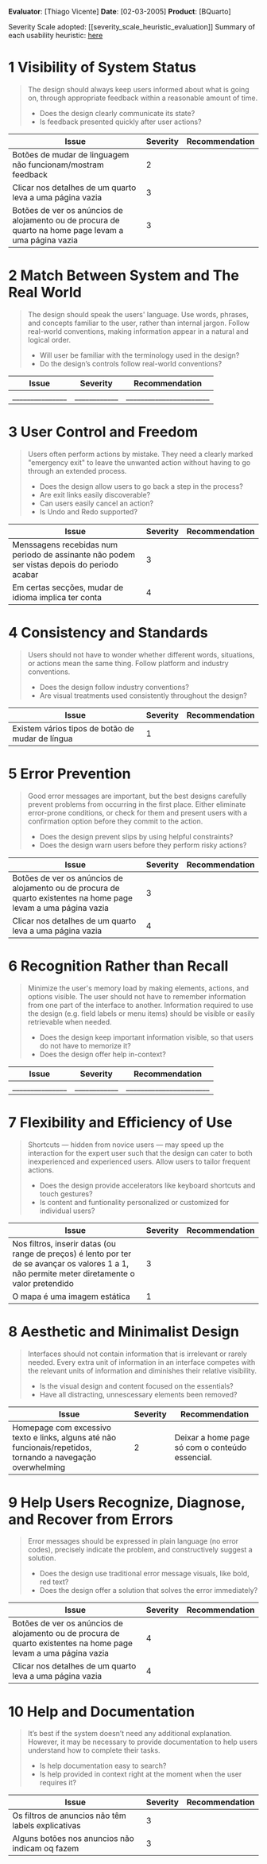 <!-- This Heuristic Evaluation Workbook replicates the one proposed by the 
Nielsen Norman Group available at: https://media.nngroup.com/media/articles/attachments/Heuristic_Evaluation_Workbook_-_Nielsen_Norman_Group.pdf
-->

**Evaluator**: [Thiago Vicente]
**Date**: [02-03-2005]
**Product**: [BQuarto]


Severity Scale adopted: [[severity_scale_heuristic_evaluation]]
Summary of each usability heuristic: [here](https://media.nngroup.com/media/articles/attachments/Heuristic_Summary1-compressed.pdf)

# 1 Visibility of System Status
>	The design should always keep users informed about what is going on, through appropriate feedback within a reasonable amount of time. 
>	- Does the design clearly communicate its state?
>	- Is feedback presented quickly after user actions?

| **Issue**                                                                                             | **Severity** | Recommendation |
| ----------------------------------------------------------------------------------------------------- | ------------ | -------------- |
| Botões de mudar de linguagem não funcionam/mostram feedback                                           | 2            |                |
| Clicar nos detalhes de um quarto leva a uma página vazia                                              | 3            |                |
| Botões de ver os anúncios de alojamento ou de procura de quarto na home page levam a uma página vazia | 3            |                |


# 2 Match Between System and The Real World
>	The design should speak the users' language. Use words, phrases, and concepts familiar to the user, rather than internal jargon. Follow real-world conventions, making information appear in a natural and logical order. 
>	- Will user be familiar with the terminology used in the design? 
>	- Do the design’s controls follow real-world conventions?

| **Issue**       | **Severity** | Recommendation          |
| --------------- | ------------ | ----------------------- |
| _______________ | ____________ | _______________________ |

# 3 User Control and Freedom
>	Users often perform actions by mistake. They need a clearly marked "emergency exit" to leave the unwanted action without having to go through an extended process. 
>	- Does the design allow users to go back a step in the process? 
>	- Are exit links easily discoverable? 
>	- Can users easily cancel an action? 
>	- Is Undo and Redo supported?

| **Issue**                                                                                   | **Severity** | Recommendation |
| ------------------------------------------------------------------------------------------- | ------------ | -------------- |
| Menssagens recebidas num periodo de assinante não podem ser vistas depois do periodo acabar | 3            |                |
| Em certas secções, mudar de idioma implica ter conta                                        | 4            |                |

# 4 Consistency and Standards
>	Users should not have to wonder whether different words, situations, or actions mean the same thing. Follow platform and industry conventions. 
>	- Does the design follow industry conventions? 
>	- Are visual treatments used consistently throughout the design?

| **Issue**                                        | **Severity** | Recommendation |
| ------------------------------------------------ | ------------ | -------------- |
| Existem vários tipos de botão de mudar de língua | 1            |                |

# 5 Error Prevention
>	Good error messages are important, but the best designs carefully prevent problems from occurring in the first place. Either eliminate error-prone conditions, or check for them and present users with a confirmation option before they commit to the action. 
>	- Does the design prevent slips by using helpful constraints? 
>	- Does the design warn users before they perform risky actions?

| **Issue**                                                                                                        | **Severity** | Recommendation |
| ---------------------------------------------------------------------------------------------------------------- | ------------ | -------------- |
| Botões de ver os anúncios de alojamento ou de procura de quarto existentes na home page levam a uma página vazia | 3            |                |
| Clicar nos detalhes de um quarto leva a uma página vazia                                                         | 4            |                |

# 6 Recognition Rather than Recall
>	Minimize the user's memory load by making elements, actions, and options visible. The user should not have to remember information from one part of the interface to another. Information required to use the design (e.g. field labels or menu items) should be visible or easily retrievable when needed. 
>	- Does the design keep important information visible, so that users do not have to memorize it? 
>	- Does the design offer help in-context?

| **Issue**       | **Severity** | Recommendation |
| --------------- | ------------ | -------------- |
| _______________ | ____________ | _______________________ |

# 7 Flexibility and Efficiency of Use
>	Shortcuts — hidden from novice users — may speed up the interaction for the expert user such that the design can cater to both inexperienced and experienced users. Allow users to tailor frequent actions. 
>	- Does the design provide accelerators like keyboard shortcuts and touch gestures? 
>	- Is content and funtionality personalized or customized for individual users?

| **Issue**                                                                                                                                        | **Severity** | Recommendation |
| ------------------------------------------------------------------------------------------------------------------------------------------------ | ------------ | -------------- |
| Nos filtros, inserir datas (ou range de preços) é lento por ter de se avançar os valores 1 a 1, não permite meter diretamente o valor pretendido | 3            |                |
| O mapa é uma imagem estática                                                                                                                     | 1            |                |

# 8 Aesthetic and Minimalist Design
>	Interfaces should not contain information that is irrelevant or rarely needed. Every extra unit of information in an interface competes with the relevant units of information and diminishes their relative visibility. 
>	- Is the visual design and content focused on the essentials? 
>	- Have all distracting, unnescessary elements been removed?

| **Issue**                                                                                                    | **Severity** | Recommendation                                  |
| ------------------------------------------------------------------------------------------------------------ | ------------ | ----------------------------------------------- |
| Homepage com excessivo texto e links, alguns até não funcionais/repetidos, tornando a navegação overwhelming | 2            | Deixar a home page só com o conteúdo essencial. |

# 9 Help Users Recognize, Diagnose, and Recover from Errors
>	Error messages should be expressed in plain language (no error codes), precisely indicate the problem, and constructively suggest a solution. 
>	- Does the design use traditional error message visuals, like bold, red text? 
>	- Does the design offer a solution that solves the error immediately?

| **Issue**                                                                                                        | **Severity** | Recommendation |
| ---------------------------------------------------------------------------------------------------------------- | ------------ | -------------- |
| Botões de ver os anúncios de alojamento ou de procura de quarto existentes na home page levam a uma página vazia | 4            |                |
| Clicar nos detalhes de um quarto leva a uma página vazia                                                         | 4            |                |

# 10 Help and Documentation
>	It’s best if the system doesn’t need any additional explanation. However, it may be necessary to provide documentation to help users understand how to complete their tasks. 
>	- Is help documentation easy to search? 
>	- Is help provided in context right at the moment when the user requires it?

| **Issue**                                          | **Severity** | Recommendation |
| -------------------------------------------------- | ------------ | -------------- |
| Os filtros de anuncios não têm labels explicativas | 3            |                |
| Alguns botões nos anuncios não indicam oq fazem    | 3            |                |
